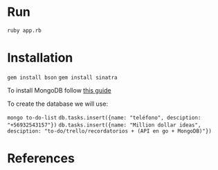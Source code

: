 # Run

`ruby app.rb`

# Installation

`gem install bson`
`gem install sinatra`

To install MongoDB follow [this guide](https://treehouse.github.io/installation-guides/mac/mongo-mac.html)

To create the database we will use:

`mongo to-do-list`
`db.tasks.insert({name: "teléfono", desciption: "+56932543157"})`
`db.tasks.insert({name: "Million dollar ideas", desciption: "to-do/trello/recordatorios + (API en go + MongoDB)"})`

# References
